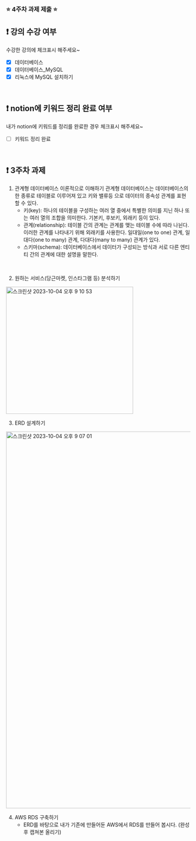 ### ⭐️ 4주차 과제 제출 ⭐️

## ❗️ 강의 수강 여부
수강한 강의에 체크표시 해주세요~

- [x] 데이터베이스
- [x] 데이터베이스_MySQL
- [x] 리눅스에 MySQL 설치하기

<br>

## ❗️ notion에 키워드 정리 완료 여부
내가 notion에 키워드를 정리를 완료한 경우 체크표시 해주세요~

- [ ] 키워드 정리 완료

<br>

## ❗️ 3주차 과제
1. 관계형 데이터베이스 이론적으로 이해하기
   관계형 데이터베이스는 데이터베이스의 한 종류로 테이블로 이루어져 있고 키와 밸류등 으로 데이터의 종속성 관계를 표현할 수 있다.
   - 키(key): 하나의 테이블을 구성하는 여러 열 중에서 특별한 의미를 지닌 하나 또는 여러 열의 조합을 의미한다. 기본키, 후보키, 외래키 등이 있다.
   - 관계(relationship): 테이블 간의 관계는 관계를 맺는 테이블 수에 따라 나뉜다. 이러한 관계를 나타내기 위해 외래키를 사용한다.
     일대일(one to one) 관계, 일대다(one to many) 관계, 다대다(many to many) 관계가 있다.
   - 스키마(schema): 데이터베이스에서 데이터가 구성되는 방식과 서로 다른 엔티티 간의 관계에 대한 설명을 말한다.

<br/>

2. 원하는 서비스(당근마켓, 인스타그램 등) 분석하기
<img width="347" alt="스크린샷 2023-10-04 오후 9 10 53" src="https://github.com/GDSC-Hanyang/2023-Server-Study/assets/87316705/1ec45329-295f-4dae-9cf7-bf71e44d0f33">



<br/>

3. ERD 설계하기

<img width="1028" alt="스크린샷 2023-10-04 오후 9 07 01" src="https://github.com/GDSC-Hanyang/2023-Server-Study/assets/87316705/fe666c92-e435-42eb-a554-998564a8fd14">

<br/>

4. AWS RDS 구축하기
   - ERD를 바탕으로 내가 기존에 만들어둔 AWS에서 RDS를 만들어 봅시다. (완성 후 캡쳐본 올리기)

<br/>



